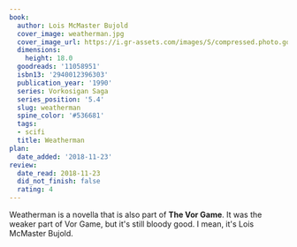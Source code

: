 ```yaml
---
book:
  author: Lois McMaster Bujold
  cover_image: weatherman.jpg
  cover_image_url: https://i.gr-assets.com/images/S/compressed.photo.goodreads.com/books/1302671871l/11058951.jpg
  dimensions:
    height: 18.0
  goodreads: '11058951'
  isbn13: '2940012396303'
  publication_year: '1990'
  series: Vorkosigan Saga
  series_position: '5.4'
  slug: weatherman
  spine_color: '#536681'
  tags:
  - scifi
  title: Weatherman
plan:
  date_added: '2018-11-23'
review:
  date_read: 2018-11-23
  did_not_finish: false
  rating: 4
---
```


Weatherman is a novella that is also part of **The Vor Game**. It was the weaker part of Vor Game, but it's still bloody good. I mean, it's Lois McMaster Bujold.
